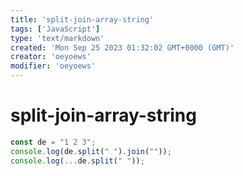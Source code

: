 ```yaml
---
title: 'split-join-array-string'
tags: ['JavaScript']
type: 'text/markdown'
created: 'Mon Sep 25 2023 01:32:02 GMT+0000 (GMT)'
creator: 'oeyoews'
modifier: 'oeyoews'
---
```


# split-join-array-string

```js
const de = "1 2 3";
console.log(de.split(" ").join(""));
console.log(...de.split(" "));
```
